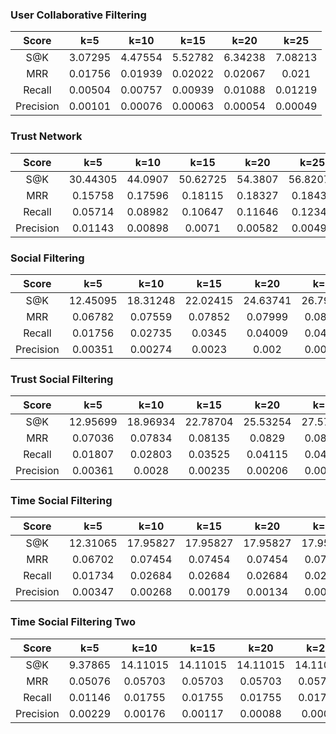 ### User Collaborative Filtering

|Score|k=5|k=10|k=15|k=20|k=25|
|:-:|:-:|:-:|:-:|:-:|:-:|
|S@K|3.07295|4.47554|5.52782|6.34238|7.08213|
|MRR|0.01756|0.01939|0.02022|0.02067|0.021|
|Recall|0.00504|0.00757|0.00939|0.01088|0.01219|
|Precision|0.00101|0.00076|0.00063|0.00054|0.00049|

### Trust Network

|Score|k=5|k=10|k=15|k=20|k=25|
|:-:|:-:|:-:|:-:|:-:|:-:|
|S@K|30.44305|44.0907|50.62725|54.3807|56.82071|
|MRR|0.15758|0.17596|0.18115|0.18327|0.18434|
|Recall|0.05714|0.08982|0.10647|0.11646|0.12346|
|Precision|0.01143|0.00898|0.0071|0.00582|0.00494|

### Social Filtering

|Score|k=5|k=10|k=15|k=20|k=25|
|:-:|:-:|:-:|:-:|:-:|:-:|
|S@K|12.45095|18.31248|22.02415|24.63741|26.79272|
|MRR|0.06782|0.07559|0.07852|0.07999|0.08093|
|Recall|0.01756|0.02735|0.0345|0.04009|0.04465|
|Precision|0.00351|0.00274|0.0023|0.002|0.00179|

### Trust Social Filtering

|Score|k=5|k=10|k=15|k=20|k=25|
|:-:|:-:|:-:|:-:|:-:|:-:|
|S@K|12.95699|18.96934|22.78704|25.53254|27.57746|
|MRR|0.07036|0.07834|0.08135|0.0829|0.08379|
|Recall|0.01807|0.02803|0.03525|0.04115|0.04563|
|Precision|0.00361|0.0028|0.00235|0.00206|0.00182|

### Time Social Filtering

|Score|k=5|k=10|k=15|k=20|k=25|
|:-:|:-:|:-:|:-:|:-:|:-:|
|S@K|12.31065|17.95827|17.95827|17.95827|17.95827|
|MRR|0.06702|0.07454|0.07454|0.07454|0.07454|
|Recall|0.01734|0.02684|0.02684|0.02684|0.02684|
|Precision|0.00347|0.00268|0.00179|0.00134|0.00107|

### Time Social Filtering Two

|Score|k=5|k=10|k=15|k=20|k=25|
|:-:|:-:|:-:|:-:|:-:|:-:|
|S@K|9.37865|14.11015|14.11015|14.11015|14.11015|
|MRR|0.05076|0.05703|0.05703|0.05703|0.05703|
|Recall|0.01146|0.01755|0.01755|0.01755|0.01755|
|Precision|0.00229|0.00176|0.00117|0.00088|0.0007|

